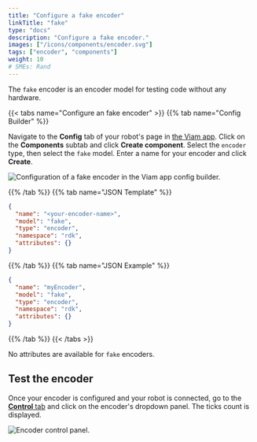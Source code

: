 ```yaml
---
title: "Configure a fake encoder"
linkTitle: "fake"
type: "docs"
description: "Configure a fake encoder."
images: ["/icons/components/encoder.svg"]
tags: ["encoder", "components"]
weight: 10
# SMEs: Rand
---
```


The `fake` encoder is an encoder model for testing code without any hardware.

{{< tabs name="Configure an fake encoder" >}}
{{% tab name="Config Builder" %}}

Navigate to the **Config** tab of your robot's page in [the Viam app](https://app.viam.com).
Click on the **Components** subtab and click **Create component**.
Select the `encoder` type, then select the `fake` model.
Enter a name for your encoder and click **Create**.

![Configuration of a fake encoder in the Viam app config builder.](/components/encoder/configure-fake.png)

{{% /tab %}}
{{% tab name="JSON Template" %}}

```json {class="line-numbers linkable-line-numbers"}
{
  "name": "<your-encoder-name>",
  "model": "fake",
  "type": "encoder",
  "namespace": "rdk",
  "attributes": {}
}
```

{{% /tab %}}
{{% tab name="JSON Example" %}}

```json {class="line-numbers linkable-line-numbers"}
{
  "name": "myEncoder",
  "model": "fake",
  "type": "encoder",
  "namespace": "rdk",
  "attributes": {}
}
```

{{% /tab %}}
{{< /tabs >}}

No attributes are available for `fake` encoders.

## Test the encoder

Once your encoder is configured and your robot is connected, go to the [**Control** tab](/manage/fleet/robots/#control) and click on the encoder's dropdown panel.
The ticks count is displayed.

![Encoder control panel.](/components/encoder/control.png)
